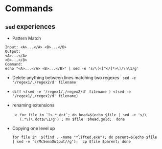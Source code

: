 # Commands
## `sed` experiences
- Pattern Match
```
Input: <A>...</A> <B>...</B>
Output:
<A>...</A>
<B>...</B>
Command:
echo "<A>...</A> <B>...</B>" | sed -e 's/\(<[^</]*>\)/\n\1/g'
```

- Delete anything between lines matching two regexes
``` sed -e '/regex1/,/regex2/d' filename```

- ``` diff <(sed -e '/regex1/,/regex2/d' filename ) <(sed -e '/regex1/,/regex2/d' filename) ```
- renaming extensions
    - ```for file in `ls *.dot`; do head=$(echo $file | sed -e 's/\(.*\)\.dot$/\1/g') ; mv $file  $head.gold;  done```
- Copying one level up
  ```
  for file in  $(find . -name "*lifted.exe"); do parent=$(echo $file | sed -e 's/McSemaOutput//g');  cp $file $parent; done
  ```
